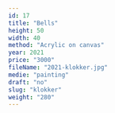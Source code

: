 ```yaml
---
id: 17
title: "Bells"
height: 50
width: 40
method: "Acrylic on canvas"
year: 2021
price: "3000"
fileName: "2021-klokker.jpg"
medie: "painting"
draft: "no"
slug: "klokker"
weight: "280"
---
```

